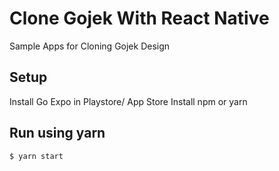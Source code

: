# Clone Gojek With React Native
Sample Apps for Cloning Gojek Design
	
## Setup
Install Go Expo in Playstore/ App Store
Install npm or yarn

## Run using yarn
```
$ yarn start 
```